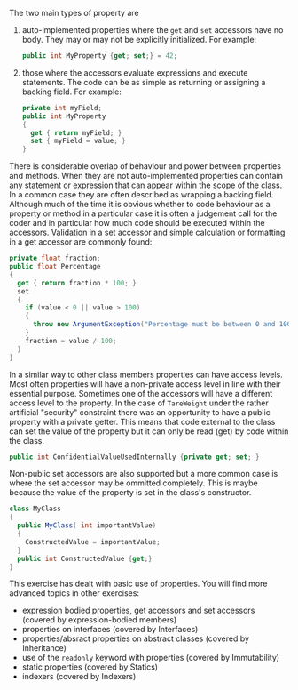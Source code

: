 The two main types of property are

1. auto-implemented properties where the `get` and `set` accessors have no body.
   They may or may not be explicitly initialized. For example:
   ```csharp
   public int MyProperty {get; set;} = 42;
   ```
2. those where the accessors evaluate expressions and execute statements. The code can
   be as simple as returning or assigning a backing field. For example:
   ```csharp
   private int myField;
   public int MyProperty
   {
     get { return myField; }
     set { myField = value; }
   }
   ```

There is considerable overlap of behaviour and power between properties and methods.
When they are not auto-implemented properties can contain any statement or expression
that can appear within the scope of the class. In a common case they are often described
as wrapping a backing field.
Although much of the time it is obvious whether to code behaviour as a property or method in a particular case it is
often a judgement call for the coder and in particular how much code should be
executed within the accessors. Validation in a set accessor and simple calculation or formatting in a
get accessor are commonly found:

```csharp
private float fraction;
public float Percentage
{
  get { return fraction * 100; }
  set
  {
    if (value < 0 || value > 100)
    {
      throw new ArgumentException("Percentage must be between 0 and 100");
    }
    fraction = value / 100;
  }
}
```

In a similar way to other class members properties can have access levels.
Most often properties will have a non-private access level in line with
their essential purpose. Sometimes one of the accessors will have
a different access level to the property. In the case of `TareWeight`
under the rather artificial "security" constraint there was an opportunity
to have a public property with a private getter. This means that code external
to the class can set the value of the property but it can only be read (get) by code within
the class.

```csharp
public int ConfidentialValueUsedInternally {private get; set; }
```

Non-public set accessors are also supported but a more common case is where
the set accessor may be ommitted completely. This is maybe because
the value of the property is set in the class's constructor.

```csharp
class MyClass
{
  public MyClass( int importantValue)
  {
    ConstructedValue = importantValue;
  }
  public int ConstructedValue {get;}
}
```

This exercise has dealt with basic use of properties. You will find more advanced
topics in other exercises:

- expression bodied properties, get accessors and set accessors (covered by expression-bodied members)
- properties on interfaces (covered by Interfaces)
- properties/absract properties on abstract classes (covered by Inheritance)
- use of the `readonly` keyword with properties (covered by Immutability)
- static properties (covered by Statics)
- indexers (covered by Indexers)
